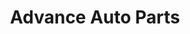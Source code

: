 ---
title: "Advance Auto Parts"
url: /west-valley-city/advance-auto-parts-3500-south/
shop: car parts
---